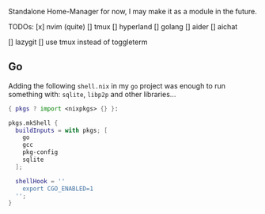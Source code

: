 Standalone Home-Manager for now, I may make it as a module in the future.

TODOs:
[x] nvim (quite)
[] tmux
[] hyperland
[] golang
[] aider
[] aichat

[] lazygit
[] use tmux instead of toggleterm

## Go

Adding the following `shell.nix` in my `go` project was enough to run something with: `sqlite`, `libp2p` and other libraries...

```nix
{ pkgs ? import <nixpkgs> {} }:

pkgs.mkShell {
  buildInputs = with pkgs; [
    go
    gcc
    pkg-config
    sqlite
  ];

  shellHook = ''
    export CGO_ENABLED=1
  '';
}
```

